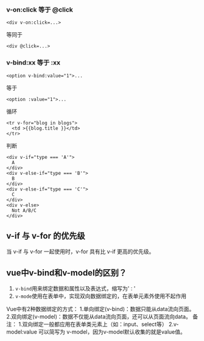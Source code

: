 
### **v-on:click 等于 @click**

```
<div v-on:click=...>

```

等同于

```
<div @click=...>

```

### **v-bind:xx 等于 :xx**

```
<option v-bind:value="1">...

```

等于

```
<option :value="1">...
```

循环

```
<tr v-for="blog in blogs">
  <td >{{blog.title }}</td>
</tr>
```

判断

```
<div v-if="type === 'A'">
  A
</div>
<div v-else-if="type === 'B'">
  B
</div>
<div v-else-if="type === 'C'">
  C
</div>
<div v-else>
  Not A/B/C
</div>
```

## **v-if 与 v-for 的优先级**

当 v-if 与 v-for 一起使用时，v-for 具有比 v-if 更高的优先级。



## vue中v-bind和v-model的区别？

1. `v-bind`用来绑定数据和属性以及表达式，缩写为'`：`'
2. `v-mode`使用在表单中，实现双向数据绑定的，在表单元素外使用不起作用

Vue中有2种数据绑定的方式： 1.单向绑定(v-bind)：数据只能从data流向页面。 2.双向绑定(v-model)：数据不仅能从data流向页面，还可以从页面流向data。 备注： 1.双向绑定一般都应用在表单类元素上（如：input、select等） 2.v-model:value 可以简写为 v-model，因为v-model默认收集的就是value值。